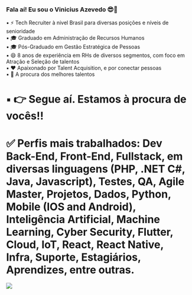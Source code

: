 ### Fala aí!  Eu sou o Vinicius Azevedo 😎👋


▪ ⚡ Tech Recruiter à nivel Brasil para diversas posições e níveis de senioridade                                                                                     
▪ 🎓 Graduado em Administração de Recursos Humanos                                                                                                                     
▪ 🎓 Pós-Graduado em Gestão Estratégica de Pessoas                                                                                                                     
▪ 😄 8 anos de experiência em RHs de diversos segmentos, com foco em Atração e Seleção de talentos                                                                     
▪ ❤️ Apaixonado por Talent Acquisition, e por conectar pessoas                                                                                                         
▪ 🔎 A procura dos melhores talentos                                                                                                                                   
# ▪ 👉 Segue aí. Estamos à procura de vocês!!

# ✅ Perfis mais trabalhados: Dev Back-End, Front-End, Fullstack, em diversas linguagens (PHP, .NET C#, Java, Javascript), Testes, QA, Agile Master, Projetos, Dados, Python, Mobile (IOS and Android), Inteligência Artificial, Machine Learning, Cyber Security, Flutter, Cloud, IoT, React, React Native, Infra, Suporte, Estagiários, Aprendizes, entre outras.



<a href="https://www.linkedin.com/in/vin%C3%ADciusazevedo/" target="_blank"><img src="https://img.shields.io/badge/-LinkedIn-%230077B5?style=for-the-badge&logo=linkedin&logoColor=white" target="_blank"></a> 

